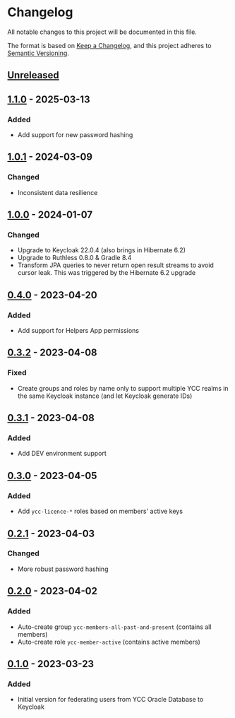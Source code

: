 # Changelog

All notable changes to this project will be documented in this file.

The format is based on [Keep a Changelog](https://keepachangelog.com/en/1.0.0/),
and this project adheres to [Semantic Versioning](https://semver.org/spec/v2.0.0.html).

## [Unreleased]

## [1.1.0] - 2025-03-13

### Added

- Add support for new password hashing

## [1.0.1] - 2024-03-09

### Changed

- Inconsistent data resilience

## [1.0.0] - 2024-01-07

### Changed

- Upgrade to Keycloak 22.0.4 (also brings in Hibernate 6.2)
- Upgrade to Ruthless 0.8.0 & Gradle 8.4
- Transform JPA queries to never return open result streams to avoid cursor leak. This was triggered by the Hibernate 6.2 upgrade

## [0.4.0] - 2023-04-20

### Added

- Add support for Helpers App permissions

## [0.3.2] - 2023-04-08

### Fixed

- Create groups and roles by name only to support multiple YCC realms in the same Keycloak instance (and let Keycloak generate IDs)

## [0.3.1] - 2023-04-08

### Added

- Add DEV environment support

## [0.3.0] - 2023-04-05

### Added

- Add `ycc-licence-*` roles based on members' active keys

## [0.2.1] - 2023-04-03

### Changed

- More robust password hashing

## [0.2.0] - 2023-04-02

### Added

- Auto-create group `ycc-members-all-past-and-present` (contains all members)
- Auto-create role `ycc-member-active` (contains active members)

## [0.1.0] - 2023-03-23

### Added

- Initial version for federating users from YCC Oracle Database to Keycloak

[Unreleased]: https://github.com/Yachting-Club-CERN/ycc-keycloak-provider/compare/v1.1.0...HEAD
[1.1.0]: https://github.com/Yachting-Club-CERN/ycc-keycloak-provider/releases/tag/v1.1.0
[1.0.1]: https://github.com/Yachting-Club-CERN/ycc-keycloak-provider/releases/tag/v1.0.1
[1.0.0]: https://github.com/Yachting-Club-CERN/ycc-keycloak-provider/releases/tag/v1.0.0
[0.4.0]: https://github.com/Yachting-Club-CERN/ycc-keycloak-provider/releases/tag/v0.4.0
[0.3.2]: https://github.com/Yachting-Club-CERN/ycc-keycloak-provider/releases/tag/v0.3.2
[0.3.1]: https://github.com/Yachting-Club-CERN/ycc-keycloak-provider/releases/tag/v0.3.1
[0.3.0]: https://github.com/Yachting-Club-CERN/ycc-keycloak-provider/releases/tag/v0.3.0
[0.2.1]: https://github.com/Yachting-Club-CERN/ycc-keycloak-provider/releases/tag/v0.2.1
[0.2.0]: https://github.com/Yachting-Club-CERN/ycc-keycloak-provider/releases/tag/v0.2.0
[0.1.0]: https://github.com/Yachting-Club-CERN/ycc-keycloak-provider/releases/tag/v0.1.0
